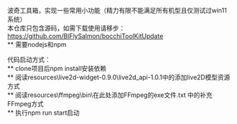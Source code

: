 波奇工具箱，实现一些常用小功能（精力有限不能满足所有机型且仅测试过win11系统）  
本仓库只包含源码，如需下载使用请移步：https://github.com/BIFlySalmon/bocchiToolKitUpdate  
** 需要nodejs和npm  
  
代码启动方式：  
** clone项目后npm install安装依赖  
** 阅读resources\live2d-widget-0.9.0\live2d_api-1.0.1中的添加live2D模型资源方式  
** 阅读resources\ffmpeg\bin\在此处添加FFmpeg的exe文件.txt 中的补充FFmpeg方式  
** 执行npm run start启动  

